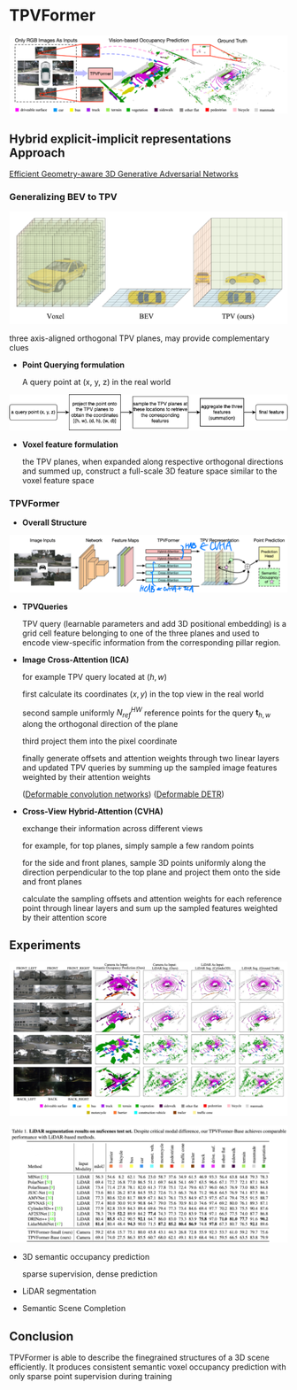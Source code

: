 # TPVFormer

![TPVFormer](../assets/images/TPVFormer.png)

## Hybrid explicit-implicit representations Approach

[Efficient Geometry-aware 3D Generative Adversarial Networks](https://arxiv.org/pdf/2112.07945.pdf)

### Generalizing BEV to TPV

![Voxel-BEV-TPV](../assets/images/Voxel-BEV-TPV.png)

three axis-aligned orthogonal TPV planes, may provide complementary clues

* **Point Querying formulation**

    A query point at (x, y, z) in the real world

![point-query](../assets/images/TPV-point-query.png)

* **Voxel feature formulation**

    the TPV planes, when expanded along respective orthogonal directions and summed up, construct a full-scale 3D feature space similar to the voxel feature space

### TPVFormer

* **Overall Structure**

![TPVFormer-pipeline](../assets/images/TPVFormer-pipeline_1.png)

* **TPVQueries**

    TPV query (learnable parameters and add 3D positional embedding) is a grid cell feature belonging to one of the three planes and used to encode view-specific information from the corresponding pillar region.

* **Image Cross-Attention (ICA)**

    for example TPV query located at $(h, w)$

    first calculate its coordinates $(x, y)$ in the top view in the real world

    second sample uniformly $N_{ref}^{HW}$ reference points for the query $\boldsymbol{t}_{h,w}$ along the orthogonal direction of the plane

    third project them into the pixel coordinate

    finally generate offsets and attention weights through two linear layers and updated TPV queries by summing up the sampled image features weighted by their attention weights

    ([Deformable convolution networks](https://arxiv.org/pdf/1703.06211.pdf)) ([Deformable DETR](https://arxiv.org/pdf/2010.04159.pdf))

* **Cross-View Hybrid-Attention (CVHA)**

    exchange their information across different views

    for example, for top planes, simply sample a few random points

    for the side and front planes, sample 3D points uniformly along the direction perpendicular to the top plane and project them onto the side and front planes

    calculate the sampling offsets and attention weights for each reference point through linear layers and sum up the sampled features weighted by their attention score

## Experiments

![TPVFormer-experiments](../assets/images/TPVFormer-experiments.jpeg)

![TPVFormer-experiments2](../assets/images/TPVFormer-experiments2.jpeg)

* 3D semantic occupancy prediction

    sparse supervision, dense prediction

* LiDAR segmentation

* Semantic Scene Completion

## Conclusion

TPVFormer is able to describe the finegrained structures of a 3D scene efficiently. It produces consistent semantic voxel occupancy prediction with only sparse point supervision during training
